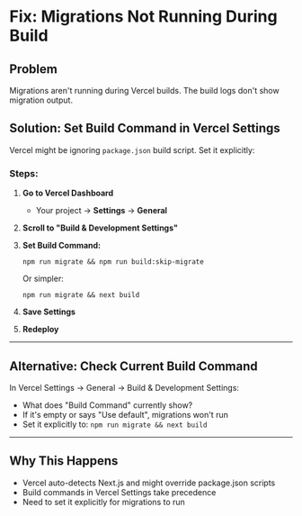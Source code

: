 # Fix: Migrations Not Running During Build

## Problem
Migrations aren't running during Vercel builds. The build logs don't show migration output.

## Solution: Set Build Command in Vercel Settings

Vercel might be ignoring `package.json` build script. Set it explicitly:

### Steps:

1. **Go to Vercel Dashboard**
   - Your project → **Settings** → **General**

2. **Scroll to "Build & Development Settings"**

3. **Set Build Command:**
   ```
   npm run migrate && npm run build:skip-migrate
   ```
   Or simpler:
   ```
   npm run migrate && next build
   ```

4. **Save Settings**

5. **Redeploy**

---

## Alternative: Check Current Build Command

In Vercel Settings → General → Build & Development Settings:

- What does "Build Command" currently show?
- If it's empty or says "Use default", migrations won't run
- Set it explicitly to: `npm run migrate && next build`

---

## Why This Happens

- Vercel auto-detects Next.js and might override package.json scripts
- Build commands in Vercel Settings take precedence
- Need to set it explicitly for migrations to run






